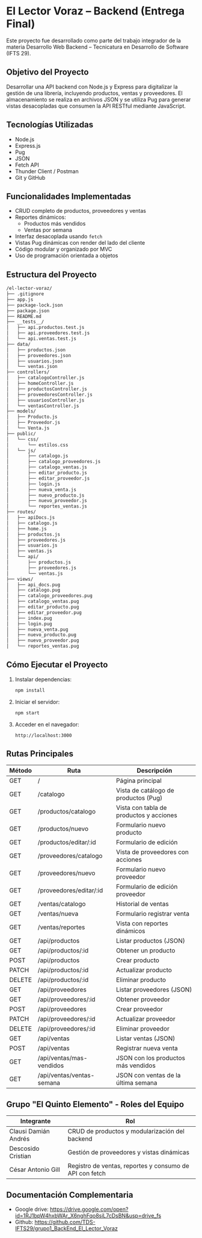 # El Lector Voraz – Backend (Entrega Final)

Este proyecto fue desarrollado como parte del trabajo integrador de la materia Desarrollo Web Backend – Tecnicatura en Desarrollo de Software (IFTS 29).

## Objetivo del Proyecto

Desarrollar una API backend con Node.js y Express para digitalizar la gestión de una librería, incluyendo productos, ventas y proveedores. El almacenamiento se realiza en archivos JSON y se utiliza Pug para generar vistas desacopladas que consumen la API RESTful mediante JavaScript.

## Tecnologías Utilizadas

- Node.js
- Express.js
- Pug
- JSON
- Fetch API
- Thunder Client / Postman
- Git y GitHub

## Funcionalidades Implementadas

- CRUD completo de productos, proveedores y ventas
- Reportes dinámicos:
  - Productos más vendidos
  - Ventas por semana
- Interfaz desacoplada usando `fetch`
- Vistas Pug dinámicas con render del lado del cliente
- Código modular y organizado por MVC
- Uso de programación orientada a objetos

## Estructura del Proyecto

```bash
/el-lector-voraz/
├── .gitignore
├── app.js
├── package-lock.json
├── package.json
├── README.md
├── __tests__/
│   ├── api.productos.test.js
│   ├── api.proveedores.test.js
│   └── api.ventas.test.js
├── data/
│   ├── productos.json
│   ├── proveedores.json
│   ├── usuarios.json
│   └── ventas.json
├── controllers/
│   ├── catalogoController.js
│   ├── homeController.js
│   ├── productosController.js
│   ├── proveedoresController.js
│   ├── usuariosController.js
│   └── ventasController.js
├── models/
│   ├── Producto.js
│   ├── Proveedor.js
│   └── Venta.js
├── public/
│   └── css/
│       └── estilos.css
│   └── js/
│       ├── catalogo.js
│       ├── catalogo_proveedores.js
│       ├── catalogo_ventas.js
│       ├── editar_producto.js
│       ├── editar_proveedor.js
│       ├── login.js
│       ├── nueva_venta.js
│       ├── nuevo_producto.js
│       ├── nuevo_proveedor.js
│       └── reportes_ventas.js
├── routes/
│   ├── apiDocs.js
│   ├── catalogo.js
│   ├── home.js
│   ├── productos.js
│   ├── proveedores.js
│   ├── usuarios.js
│   ├── ventas.js
│   └── api/
│       ├── productos.js
│       ├── proveedores.js
│       └── ventas.js
├── views/
│   ├── api_docs.pug
│   ├── catalogo.pug
│   ├── catalogo_proveedores.pug
│   ├── catalogo_ventas.pug
│   ├── editar_producto.pug
│   ├── editar_proveedor.pug
│   ├── index.pug
│   ├── login.pug
│   ├── nueva_venta.pug
│   ├── nuevo_producto.pug
│   ├── nuevo_proveedor.pug
│   └── reportes_ventas.pug
```

## Cómo Ejecutar el Proyecto

1. Instalar dependencias:

   ```bash
   npm install
   ```

2. Iniciar el servidor:

   ```bash
   npm start
   ```

3. Acceder en el navegador:

   ```
   http://localhost:3000
   ```

## Rutas Principales

Método | Ruta                             | Descripción
-------|----------------------------------|-------------------------------
GET    | /                                | Página principal
GET    | /catalogo                        | Vista de catálogo de productos (Pug)
GET    | /productos/catalogo              | Vista con tabla de productos y acciones
GET    | /productos/nuevo                 | Formulario nuevo producto
GET    | /productos/editar/:id            | Formulario de edición
GET    | /proveedores/catalogo            | Vista de proveedores con acciones
GET    | /proveedores/nuevo               | Formulario nuevo proveedor
GET    | /proveedores/editar/:id          | Formulario de edición proveedor
GET    | /ventas/catalogo                 | Historial de ventas
GET    | /ventas/nueva                    | Formulario registrar venta
GET    | /ventas/reportes                 | Vista con reportes dinámicos
GET    | /api/productos                   | Listar productos (JSON)
GET    | /api/productos/:id               | Obtener un producto
POST   | /api/productos                   | Crear producto
PATCH  | /api/productos/:id               | Actualizar producto
DELETE | /api/productos/:id               | Eliminar producto
GET    | /api/proveedores                 | Listar proveedores (JSON)
GET    | /api/proveedores/:id             | Obtener proveedor
POST   | /api/proveedores                 | Crear proveedor
PATCH  | /api/proveedores/:id             | Actualizar proveedor
DELETE | /api/proveedores/:id             | Eliminar proveedor
GET    | /api/ventas                      | Listar ventas (JSON)
POST   | /api/ventas                      | Registrar nueva venta
GET    | /api/ventas/mas-vendidos         | JSON con los productos más vendidos
GET    | /api/ventas/ventas-semana        | JSON con ventas de la última semana

## Grupo "El Quinto Elemento" - Roles del Equipo

Integrante                    | Rol
------------------------------|--------------------------------------------------
Clausi Damián Andrés          | CRUD de productos y modularización del backend
Descosido Cristian            | Gestión de proveedores y vistas dinámicas
César Antonio Gill            | Registro de ventas, reportes y consumo de API con fetch

## Documentación Complementaria

- Google drive: https://drive.google.com/open?id=1RJ1bpW4hxbWAr_X6nghFqo8siL7cDsBN&usp=drive_fs
- Github: https://github.com/TDS-IFTS29/grupo1_BackEnd_El_Lector_Voraz
